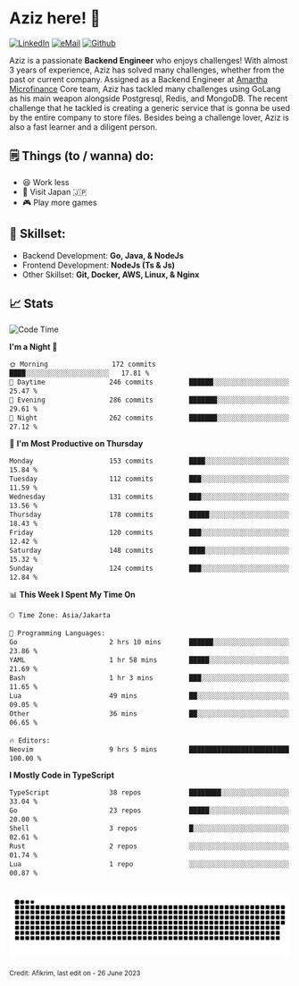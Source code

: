 # Aziz here! 👋

[![LinkedIn](https://img.shields.io/static/v1?message=afikrim&logo=linkedin&label=&color=0077B5&logoColor=white&labelColor=&style=for-the-badge)](https://www.linkedin.com/in/afikrim)
[![eMail](https://img.shields.io/static/v1?message=afikrim10@gmail.com&logo=gmail&label=&color=D14836&logoColor=white&labelColor=&style=for-the-badge)](mailto:afikrim10@gmail.com)
[![Github](https://komarev.com/ghpvc/?username=afikrim&label=Visitors&style=for-the-badge)](https://www.github.com/afikrim)

<!--Introduction-->
Aziz is a passionate **Backend Engineer** who enjoys challenges! With almost 3 years of experience, Aziz has solved many challenges, whether from the past or current company. Assigned as a Backend Engineer at [Amartha Microfinance](https://amartha.com) Core team, Aziz has tackled many challenges using GoLang as his main weapon alongside Postgresql, Redis, and MongoDB. The recent challenge that he tackled is creating a generic service that is gonna be used by the entire company to store files. Besides being a challenge lover, Aziz is also a fast learner and a diligent person.

<!--Things TODO-->
## 🗒️ Things (to / wanna) do:

- 😆 Work less
- 🚀 Visit Japan 🇯🇵
- 🎮 Play more games

<!--Skillset-->
## 🏅 Skillset:

- Backend Development: **Go, Java, & NodeJs**
- Frontend Development: **NodeJs (Ts & Js)**
- Other Skillset: **Git, Docker, AWS, Linux, & Nginx**

## 📈 Stats  

<!--START_SECTION:waka-->
![Code Time](http://img.shields.io/badge/Code%20Time-1%2C413%20hrs%2051%20mins-blue)

**I'm a Night 🦉** 

```text
🌞 Morning                172 commits         ████░░░░░░░░░░░░░░░░░░░░░   17.81 % 
🌆 Daytime                246 commits         ██████░░░░░░░░░░░░░░░░░░░   25.47 % 
🌃 Evening                286 commits         ███████░░░░░░░░░░░░░░░░░░   29.61 % 
🌙 Night                  262 commits         ███████░░░░░░░░░░░░░░░░░░   27.12 % 
```
📅 **I'm Most Productive on Thursday** 

```text
Monday                   153 commits         ████░░░░░░░░░░░░░░░░░░░░░   15.84 % 
Tuesday                  112 commits         ███░░░░░░░░░░░░░░░░░░░░░░   11.59 % 
Wednesday                131 commits         ███░░░░░░░░░░░░░░░░░░░░░░   13.56 % 
Thursday                 178 commits         █████░░░░░░░░░░░░░░░░░░░░   18.43 % 
Friday                   120 commits         ███░░░░░░░░░░░░░░░░░░░░░░   12.42 % 
Saturday                 148 commits         ████░░░░░░░░░░░░░░░░░░░░░   15.32 % 
Sunday                   124 commits         ███░░░░░░░░░░░░░░░░░░░░░░   12.84 % 
```


📊 **This Week I Spent My Time On** 

```text
🕑︎ Time Zone: Asia/Jakarta

💬 Programming Languages: 
Go                       2 hrs 10 mins       ██████░░░░░░░░░░░░░░░░░░░   23.86 % 
YAML                     1 hr 58 mins        █████░░░░░░░░░░░░░░░░░░░░   21.69 % 
Bash                     1 hr 3 mins         ███░░░░░░░░░░░░░░░░░░░░░░   11.65 % 
Lua                      49 mins             ██░░░░░░░░░░░░░░░░░░░░░░░   09.05 % 
Other                    36 mins             ██░░░░░░░░░░░░░░░░░░░░░░░   06.65 % 

🔥 Editors: 
Neovim                   9 hrs 5 mins        █████████████████████████   100.00 % 
```

**I Mostly Code in TypeScript** 

```text
TypeScript               38 repos            ████████░░░░░░░░░░░░░░░░░   33.04 % 
Go                       23 repos            █████░░░░░░░░░░░░░░░░░░░░   20.00 % 
Shell                    3 repos             █░░░░░░░░░░░░░░░░░░░░░░░░   02.61 % 
Rust                     2 repos             ░░░░░░░░░░░░░░░░░░░░░░░░░   01.74 % 
Lua                      1 repo              ░░░░░░░░░░░░░░░░░░░░░░░░░   00.87 % 
```




<!--END_SECTION:waka-->


<br clear="both">

<div align="center">
  <img src="https://raw.githubusercontent.com/afikrim/afikrim/output/snake.svg" alt="Snake animation" />
</div>


<sub>Credit: Afikrim, last edit on - 26 June 2023</sub>
